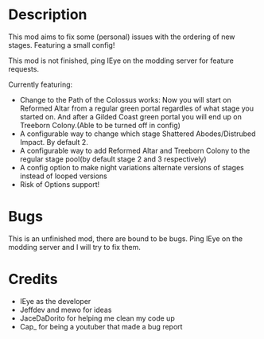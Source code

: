 # Description

This mod aims to fix some (personal) issues with the ordering of new stages. Featuring a small config!

This mod is not finished, ping IEye on the modding server for feature requests.

Currently featuring:
- Change to the Path of the Colossus works: Now you will start on Reformed Altar from a regular green portal regardles of what stage you started on. And after a Gilded Coast green portal you will end up on Treeborn Colony.(Able to be turned off in config)
- A configurable way to change which stage Shattered Abodes/Distrubed Impact. By default 2.
- A configurable way to add Reformed Altar and Treeborn Colony to the regular stage pool(by default stage 2 and 3 respectively)
- A config option to make night variations alternate versions of stages instead of looped versions
- Risk of Options support!

# Bugs
This is an unfinished mod, there are bound to be bugs. Ping IEye on the modding server and I will try to fix them.

# Credits
- IEye as the developer
- Jeffdev and mewo for ideas
- JaceDaDorito for helping me clean my code up
- Cap_ for being a youtuber that made a bug report

